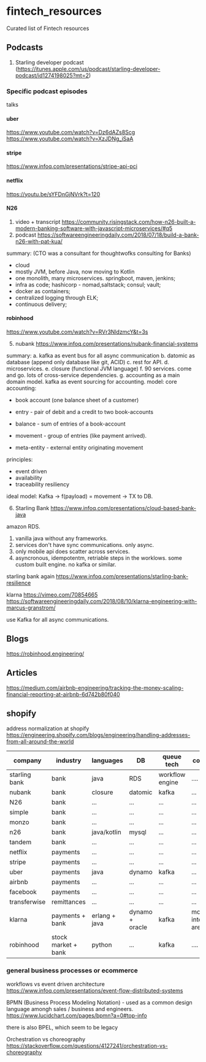 # fintech_resources
Curated list of Fintech resources


## Podcasts

1. Starling developer podcast (https://itunes.apple.com/us/podcast/starling-developer-podcast/id1274198025?mt=2)


### Specific podcast episodes

talks

#### uber
https://www.youtube.com/watch?v=Dz6dAZs8Scg
https://www.youtube.com/watch?v=XzJDNg_iSaA

#### stripe
https://www.infoq.com/presentations/stripe-api-pci

#### netflix
https://youtu.be/sYFDnGjNVrk?t=120

#### N26
1. video + transcript
https://community.risingstack.com/how-n26-built-a-modern-banking-software-with-javascript-microservices/#q5
2. podcast
https://softwareengineeringdaily.com/2018/07/18/build-a-bank-n26-with-pat-kua/

summary:
(CTO was a consultant for thoughtwofks consulting for Banks)
* cloud
* mostly JVM, before Java, now moving to Kotlin
* one monolith, many microservices. springboot, maven, jenkins;
* infra as code; hashicorp - nomad,saltstack; consul; vault;
* docker as containers; 
* centralized logging through ELK;
* continuous delivery;

#### robinhood
https://www.youtube.com/watch?v=RVr3NldzmcY&t=3s

5. nubank
https://www.infoq.com/presentations/nubank-financial-systems

summary:
a. kafka as event bus for all async communication
b. datomic as database (append only database like git, ACID)
c. rest for API.
d. microservices.
e. closure (functional JVM language)
f. 90 services. come and go. lots of cross-service dependencies.
g. accounting as a main domain model. kafka as event sourcing for accounting.
model:
core accounting:
- book account (one balance sheet of a customer)
- entry - pair of debit and a credit to two book-accounts
- balance - sum of entries of a book-account

- movement - group of entries (like payment arrived).
- meta-entity - external entity originating movement


principles:
- event driven
- availability
- traceability
resiliency

ideal model:
Kafka -> f(payload) = movement -> TX to DB.

6. Starling Bank
https://www.infoq.com/presentations/cloud-based-bank-java

amazon RDS.

1. vanilla java without any frameworks.
2. services don't have sync communications. only async.
3. only mobile api does scatter across services.
4. asyncronous, idempotentm, retriable steps in the worklows. some custom built engine. no kafka or similar.


starling bank again
https://www.infoq.com/presentations/starling-bank-resilience


klarna
https://vimeo.com/70854665
https://softwareengineeringdaily.com/2018/08/10/klarna-engineering-with-marcus-granstrom/

use Kafka for all async communications. 





## Blogs
https://robinhood.engineering/


## Articles
https://medium.com/airbnb-engineering/tracking-the-money-scaling-financial-reporting-at-airbnb-6d742b80f040

## shopify
address normalization at shopify
https://engineering.shopify.com/blogs/engineering/handling-addresses-from-all-around-the-world


| company | industry | languages | DB | queue tech | comments |
| --- | --- | --- | --- | --- | --- | 
| starling bank  | bank | java | RDS  | workflow engine | ....  |
| nubank | bank | closure | datomic | kafka | ... |
| N26 | bank | ... | ... | ... | ... |
| simple | bank | ... | ... | ... | ... |
| monzo | bank | ... | ... | ... | ... |
| n26 | bank | java/kotlin | mysql | ... | ... |
| tandem | bank | ... | ... | ... | ... |
| netflix | payments | ... | ... | ... | ... |
| stripe | payments | ... | ... | ... | ... |
| uber | payments | java | dynamo | kafka | ... |
| airbnb | payments | ... | ... | ... | ... |
| facebook | payments | ... | ... | ... | ... |
| transferwise | remittances | ... | ... | ... | ... |
| klarna  | payments + bank | erlang + java | dynamo + oracle | kafka | most interactions are async |
| robinhood  | stock market + bank | python | ...  | kafka | ....  |



### general business processes or ecommerce 

workflows vs event driven architecture
https://www.infoq.com/presentations/event-flow-distributed-systems

BPMN (Business Process Modeling Notation) - used as a common design language amongh sales / business and engineers.
https://www.lucidchart.com/pages/bpmn?a=0#top-info

there is also BPEL, which seem to be legacy


Orchestration vs choreography
https://stackoverflow.com/questions/4127241/orchestration-vs-choreography

